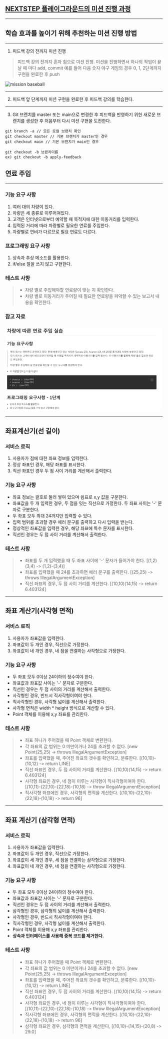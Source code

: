 ## [NEXTSTEP 플레이그라운드의 미션 진행 과정](https://github.com/next-step/nextstep-docs/blob/master/playground/README.md)

---
## 학습 효과를 높이기 위해 추천하는 미션 진행 방법

---
1. 피드백 강의 전까지 미션 진행 
> 피드백 강의 전까지 혼자 힘으로 미션 진행. 미션을 진행하면서 하나의 작업이 끝날 때 마다 add, commit
> 예를 들어 다음 숫자 야구 게임의 경우 0, 1, 2단계까지 구현을 완료한 후 push

![mission baseball](https://raw.githubusercontent.com/next-step/nextstep-docs/master/playground/images/mission_baseball.png)

---
2. 피드백 앞 단계까지 미션 구현을 완료한 후 피드백 강의를 학습한다.

---
3. Git 브랜치를 master 또는 main으로 변경한 후 피드백을 반영하기 위한 새로운 브랜치를 생성한 후 처음부터 다시 미션 구현을 도전한다.

```
git branch -a // 모든 로컬 브랜치 확인
git checkout master // 기본 브랜치가 master인 경우
git checkout main // 기본 브랜치가 main인 경우

git checkout -b 브랜치이름
ex) git checkout -b apply-feedback
```
## 연료 주입

---
### 기능 요구 사항
1. 여러 대의 차량이 있다.
2. 차량은 세 종류로 이루어져있다.
3. 고객은 인터넷으로부터 예약할 때 목적지에 대한 이동거리를 입력한다.
4. 입력된 거리에 따라 차량별로 필요한 연료를 주입한다.
5. 차량별로 연비가 다르므로 필요 연료도 다르다.

### 프로그래밍 요구 사항
1. 상속과 추상 메소드를 활용한다.
2. if/else 절을 쓰지 않고 구현한다.

### 테스트 사항
> - 차량 별로 주입해야할 연료량이 맞는 지 확인한다.
> - 차량 별로 이동거리가 주어질 때 필요한 연료량을 파악할 수 있는 보고서 내용을 확인한다.

### 참고 자료
![img.png](img.png)

---

## 좌표계산기(선 길이)

### 서비스 로직
1. 사용자가 점에 대한 좌표 정보를 입력한다.
2. 정상 좌표인 경우, 해당 좌표를 표시한다.
3. 직선 좌표인 경우 두 점 사이 거리를 계산해서 출력한다.

### 기능 요구 사항
- 좌표 정보는 괄호로 둘러 쌓여 있으며 쉼표로 x,y 값을 구분한다.
- 좌표값을 두 개 입력한 경우, 두 점을 잇는 직선으로 가정한다. 두 좌표 사이는 '-' 문자로 구분한다.
- 두 좌표 모두 최대 24까지만 입력할 수 있다.
- 입력 범위를 초과할 경우 에러 문구를 출력하고 다시 입력을 받는다.
- 정상적인 좌표값을 입력한 경우, 해당 좌표에 특수 문자를 표시한다.
- 직선인 경우는 두 점 사이 거리를 계산해서 출력한다.

### 테스트 사항
> - 좌표를 두 개 입력했을 때 두 좌표 사이에 '-' 문자가 들어가야 한다. [(1,2)(3,4) -> (1,2)-(3,4)]
> - 좌표를 입력했을 때 24를 초과하면 에러 문구를 출력한다. [(25,25) -> throws IllegalArgumentException]
> - 직선 좌표의 경우, 두 점 사이 거리를 계산한다. [(10,10)(14,15) -> return 6.403124]

---

## 좌표 계산기(사각형 면적)

### 서비스 로직
1. 사용자가 좌표값을 입력한다.
2. 좌표값이 두 개인 경우, 직선으로 가정한다.
3. 좌표값이 네 개인 경우, 네 점을 연결하는 사각형으로 가정한다.

### 기능 요구 사항
- 두 좌표 모두 0이상 24이하의 정수여야 한다.
- 좌표값과 좌표값 사이는 '-' 문자로 구분한다.
- 직선인 경우는 두 점 사이의 거리를 계산해서 출력한다.
- 사각형인 경우, 반드시 직사각형이여야 한다.
- 직사각형인 경우, 사각형 넓이를 계산해서 출력한다.
- 사각형 면적은 width * height 방식으로 계산할 수 있다.
- Point 객체를 이용해 x,y 좌표를 관리한다.

### 테스트 사항
> - 좌표 하나가 주어졌을 때 Point 객체로 변환한다.
> - 각 좌표의 값 범위는 0 미만이거나 24를 초과할 수 없다. [new Point(25,25) -> throws IllegalArgumentException]
> - 좌표를 입력했을 때, 주어진 좌표의 갯수를 확인하고, 분류한다. [(10,10)-(10,12) -> return LINE]
> - 직선 좌표인 경우, 두 점 사이의 거리를 계산한다. [(10,10)(14,15) -> return 6.403124]
> - 사각형 좌표인 경우, 네 점이 이루는 사각형이 직사각형이여야 한다. [(10,11)-(22,10)-(22,18)-(10,18) -> throw IllegalArgumentException]
> - 직사각형 좌표에인 경우, 사각형의 면적을 계산한다. [(10,10)-(22,10)-(22,18)-(10,18) -> return 96]

 ---

## 좌표 계산기 (삼각형 면적)

### 서비스 로직
1. 사용자가 좌표값을 입력한다.
2. 좌표값이 두 개인 경우, 직선으로 가정한다.
3. 좌표값이 세 개인 경우, 세 점을 연결하는 삼각형으로 가정한다.
4. 좌표값이 네 개인 경우, 네 점을 연결하는 사각형으로 가정한다.

### 기능 요구 사항
- 두 좌표 모두 0이상 24이하의 정수여야 한다.
- 좌표값과 좌표값 사이는 '-' 문자로 구분한다.
- 직선인 경우는 두 점 사이의 거리를 계산해서 출력한다.
- 삼각형인 경우, 삼각형의 넓이를 계산해서 출력한다.
- 사각형인 경우, 반드시 직사각형이여야 한다.
- 직사각형인 경우, 사각형 넓이를 계산해서 출력한다.
- Point 객체를 이용해 x,y 좌표를 관리한다.
- <b> 상속과 인터페이스를 사용해 중복 코드를 제거한다. </b>

### 테스트 사항
> - 좌표 하나가 주어졌을 때 Point 객체로 변환한다.
> - 각 좌표의 값 범위는 0 미만이거나 24를 초과할 수 없다. [new Point(25,25) -> throws IllegalArgumentException]
> - 좌표를 입력했을 때, 주어진 좌표의 갯수를 확인하고, 분류한다. [(10,10)-(10,12) -> return LINE]
> - 직선 좌표인 경우, 두 점 사이의 거리를 계산한다. [(10,10)(14,15) -> return 6.403124]
> - 사각형 좌표인 경우, 네 점이 이루는 사각형이 직사각형이여야 한다. [(10,11)-(22,10)-(22,18)-(10,18) -> throw IllegalArgumentException]
> - 직사각형 좌표에인 경우, 사각형의 면적을 계산한다. [(10,10)-(22,10)-(22,18)-(10,18) -> return 96]
> - 삼각형 좌표인 경우, 삼각형의 면적을 계산한다, [(10,10)-(14,15)-(20,8) -> 29.0]